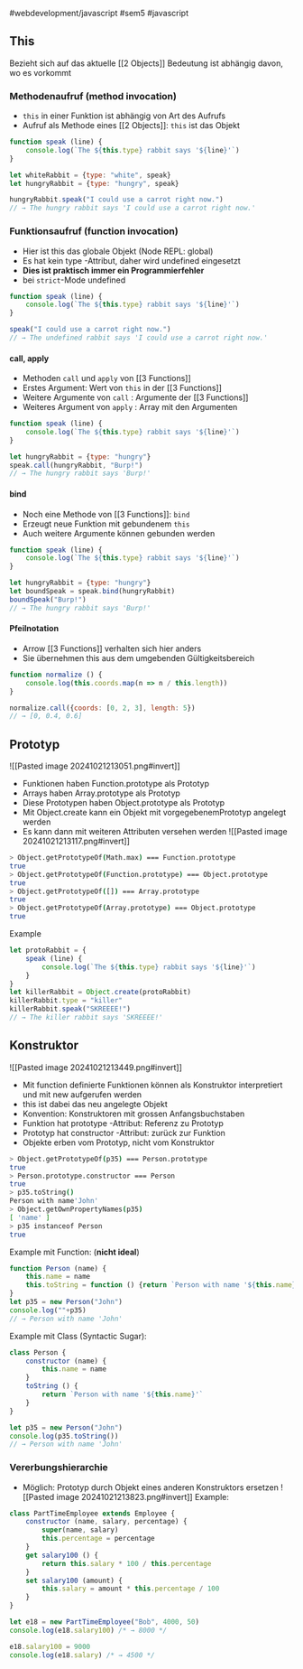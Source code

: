 #webdevelopment/javascript #sem5 #javascript 
## This
Bezieht sich auf das aktuelle [[2 Objects]]
Bedeutung ist abhängig davon, wo es vorkommt 
### Methodenaufruf (method invocation)
- `this` in einer Funktion ist abhängig von Art des Aufrufs
- Aufruf als Methode eines [[2 Objects]]: `this` ist das Objekt

```js
function speak (line) {
	console.log(`The ${this.type} rabbit says '${line}'`)
}

let whiteRabbit = {type: "white", speak}
let hungryRabbit = {type: "hungry", speak}

hungryRabbit.speak("I could use a carrot right now.")
// → The hungry rabbit says 'I could use a carrot right now.'
```
### Funktionsaufruf (function invocation)
- Hier ist this das globale Objekt (Node REPL: global)
- Es hat kein type -Attribut, daher wird undefined eingesetzt 
- **Dies ist praktisch immer ein Programmierfehler**
- bei `strict`-Mode undefined

```js
function speak (line) {
	console.log(`The ${this.type} rabbit says '${line}'`)
}

speak("I could use a carrot right now.")
// → The undefined rabbit says 'I could use a carrot right now.'
```
#### call, apply
- Methoden `call` und `apply` von [[3 Functions]]
- Erstes Argument: Wert von `this` in der [[3 Functions]]
- Weitere Argumente von `call` : Argumente der [[3 Functions]]
- Weiteres Argument von `apply` : Array mit den Argumenten

```js
function speak (line) {
	console.log(`The ${this.type} rabbit says '${line}'`)
}

let hungryRabbit = {type: "hungry"}
speak.call(hungryRabbit, "Burp!")
// → The hungry rabbit says 'Burp!'
```
#### bind
- Noch eine Methode von [[3 Functions]]: `bind`
- Erzeugt neue Funktion mit gebundenem `this`
- Auch weitere Argumente können gebunden werden
```js
function speak (line) {
	console.log(`The ${this.type} rabbit says '${line}'`)
}

let hungryRabbit = {type: "hungry"}  
let boundSpeak = speak.bind(hungryRabbit)
boundSpeak("Burp!")
// → The hungry rabbit says 'Burp!'
```
#### Pfeilnotation
- Arrow [[3 Functions]] verhalten sich hier anders
- Sie übernehmen this aus dem umgebenden Gültigkeitsbereich

```js
function normalize () {
	console.log(this.coords.map(n => n / this.length))
}

normalize.call({coords: [0, 2, 3], length: 5})
// → [0, 0.4, 0.6]
```
## Prototyp
![[Pasted image 20241021213051.png#invert]]
- Funktionen haben Function.prototype als Prototyp
- Arrays haben Array.prototype als Prototyp
- Diese Prototypen haben Object.prototype als Prototyp
- Mit Object.create kann ein Objekt mit vorgegebenemPrototyp angelegt werden
- Es kann dann mit weiteren Attributen versehen werden
![[Pasted image 20241021213117.png#invert]]
```sh
> Object.getPrototypeOf(Math.max) === Function.prototype
true
> Object.getPrototypeOf(Function.prototype) === Object.prototype
true
> Object.getPrototypeOf([]) === Array.prototype
true
> Object.getPrototypeOf(Array.prototype) === Object.prototype
true  
```

Example
```js
let protoRabbit = {
	speak (line) {
		console.log(`The ${this.type} rabbit says '${line}'`)
	}
}  
let killerRabbit = Object.create(protoRabbit)
killerRabbit.type = "killer"
killerRabbit.speak("SKREEEE!")
// → The killer rabbit says 'SKREEEE!'
```
## Konstruktor
![[Pasted image 20241021213449.png#invert]]
- Mit function definierte Funktionen können als Konstruktor interpretiert und mit new aufgerufen werden
- this ist dabei das neu angelegte Objekt
- Konvention: Konstruktoren mit grossen Anfangsbuchstaben
- Funktion hat prototype -Attribut: Referenz zu Prototyp
- Prototyp hat constructor -Attribut: zurück zur Funktion
- Objekte erben vom Prototyp, nicht vom Konstruktor

```sh
> Object.getPrototypeOf(p35) === Person.prototype
true
> Person.prototype.constructor === Person
true
> p35.toString()
Person with name'John'
> Object.getOwnPropertyNames(p35)
[ 'name' ]
> p35 instanceof Person
true
```

Example mit Function: (**nicht ideal**)
```js
function Person (name) {
	this.name = name
	this.toString = function () {return `Person with name '${this.name}'`}
}  
let p35 = new Person("John")
console.log(""+p35)
// → Person with name 'John'
```

Example mit Class (Syntactic Sugar):
```js
class Person {
	constructor (name) {
		this.name = name
	}
	toString () {
		return `Person with name '${this.name}'`
	}
}

let p35 = new Person("John")
console.log(p35.toString())
// → Person with name 'John'
```
### Vererbungshierarchie
- Möglich: Prototyp durch Objekt eines anderen Konstruktors ersetzen
![[Pasted image 20241021213823.png#invert]]
Example:
```js
class PartTimeEmployee extends Employee {
	constructor (name, salary, percentage) {
		super(name, salary)
		this.percentage = percentage
	}
	get salary100 () {
		return this.salary * 100 / this.percentage
	}
	set salary100 (amount) {
		this.salary = amount * this.percentage / 100
	}
}

let e18 = new PartTimeEmployee("Bob", 4000, 50)
console.log(e18.salary100) /* → 8000 */

e18.salary100 = 9000
console.log(e18.salary) /* → 4500 */
```